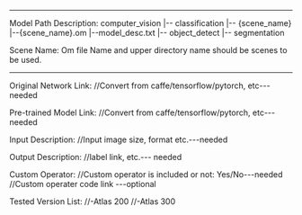 *******************************************************************************
Model Path Description:
computer_vision
   |-- classification
       |-- {scene_name}
            |--{scene_name}.om
            |--model_desc.txt
   |-- object_detect
   |-- segmentation

Scene Name: Om file Name and upper directory name should be scenes to be used.
*******************************************************************************

Original Network Link:
//Convert from caffe/tensorflow/pytorch, etc---needed

Pre-trained Model Link:
//Convert from caffe/tensorflow/pytorch, etc---needed

Input Description:
//Input image size, format etc.---needed

Output Description:
//label link, etc.--- needed

Custom Operator:
//Custom operator is included or not: Yes/No---needed
//Custom operater code link ---optional

Tested Version List:
//-Atlas 200
//-Atlas 300
